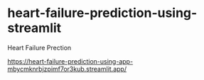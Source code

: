 # heart-failure-prediction-using-streamlit

Heart Failure Prection 

https://heart-failure-prediction-using-app-mbycmknrbjzpimf7or3kub.streamlit.app/

